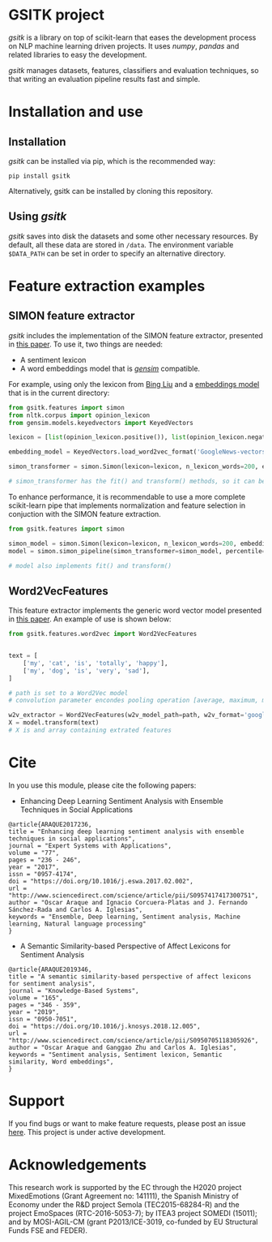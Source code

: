 # GSITK project

_gsitk_ is a library on top of scikit-learn that eases the development process on NLP machine learning driven projects.
It uses _numpy_, _pandas_ and related libraries to easy the development.

_gsitk_ manages datasets, features, classifiers and evaluation techniques, so that writing an evaluation pipeline results fast and simple.

# Installation and use

## Installation
_gsitk_ can be installed via pip, which is the recommended way:
```
pip install gsitk
```

Alternatively, gsitk can be installed by cloning this repository.

## Using _gsitk_

_gsitk_ saves into disk the datasets and some other necessary resources.
By default, all these data are stored in `/data`.
The environment variable `$DATA_PATH` can be set in order to specify an alternative directory.

# Feature extraction examples

## SIMON feature extractor
_gsitk_ includes the implementation of the SIMON feature extractor, presented in [this paper](https://doi.org/10.1016/j.knosys.2018.12.005).
To use it, two things are needed:

* A sentiment lexicon
* A word embeddings model that is [_gensim_](https://radimrehurek.com/gensim/) compatible.

For example, using only the lexicon from [Bing Liu](https://dl.acm.org/citation.cfm?id=1014073) and a [embeddings model](https://code.google.com/archive/p/word2vec/) that is in the current directory:

```python
from gsitk.features import simon
from nltk.corpus import opinion_lexicon
from gensim.models.keyedvectors import KeyedVectors

lexicon = [list(opinion_lexicon.positive()), list(opinion_lexicon.negative())]

embedding_model = KeyedVectors.load_word2vec_format('GoogleNews-vectors-negative300.bin', binary=True)

simon_transformer = simon.Simon(lexicon=lexicon, n_lexicon_words=200, embedding=embedding_model)

# simon_transformer has the fit() and transform() methods, so it can be used in a Pipeline
```

To enhance performance, it is recommendable to use a more complete scikit-learn pipe that implements normalization and feature selection in conjuction with the SIMON feature extraction.

```python
from gsitk.features import simon

simon_model = simon.Simon(lexicon=lexicon, n_lexicon_words=200, embedding=embedding_model)
model = simon.simon_pipeline(simon_transformer=simon_model, percentile=25)

# model also implements fit() and transform()
```


## Word2VecFeatures

This feature extractor implements the generic word vector model presented in [this paper](https://doi.org/10.1016/j.eswa.2017.02.002).
An example of use is shown below:

```python
from gsitk.features.word2vec import Word2VecFeatures


text = [
    ['my', 'cat', 'is', 'totally', 'happy'],
    ['my', 'dog', 'is', 'very', 'sad'],
]

# path is set to a Word2Vec model
# convolution parameter encondes pooling operation [average, maximum, minimum]

w2v_extractor = Word2VecFeatures(w2v_model_path=path, w2v_format='google_txt', convolution=[1,0,0])
X = model.transform(text)
# X is and array containing extrated features
```

# Cite 

In you use this module, please cite the following papers:

* Enhancing Deep Learning Sentiment Analysis with Ensemble Techniques in Social Applications

```
@article{ARAQUE2017236,
title = "Enhancing deep learning sentiment analysis with ensemble techniques in social applications",
journal = "Expert Systems with Applications",
volume = "77",
pages = "236 - 246",
year = "2017",
issn = "0957-4174",
doi = "https://doi.org/10.1016/j.eswa.2017.02.002",
url = "http://www.sciencedirect.com/science/article/pii/S0957417417300751",
author = "Oscar Araque and Ignacio Corcuera-Platas and J. Fernando Sánchez-Rada and Carlos A. Iglesias",
keywords = "Ensemble, Deep learning, Sentiment analysis, Machine learning, Natural language processing"
}
```

* A Semantic Similarity-based Perspective of Affect Lexicons for Sentiment Analysis

```
@article{ARAQUE2019346,
title = "A semantic similarity-based perspective of affect lexicons for sentiment analysis",
journal = "Knowledge-Based Systems",
volume = "165",
pages = "346 - 359",
year = "2019",
issn = "0950-7051",
doi = "https://doi.org/10.1016/j.knosys.2018.12.005",
url = "http://www.sciencedirect.com/science/article/pii/S0950705118305926",
author = "Oscar Araque and Ganggao Zhu and Carlos A. Iglesias",
keywords = "Sentiment analysis, Sentiment lexicon, Semantic similarity, Word embeddings",
}
```

# Support 

If you find bugs or want to make feature requests, please post an issue [here](https://github.com/gsi-upm/gsitk/issues/).
This project is under active development.

# Acknowledgements

This research work is supported by the EC through the H2020 project MixedEmotions (Grant Agreement no: 141111),
the Spanish Ministry of Economy under the R&D project Semola (TEC2015-68284-R)
and the project EmoSpaces (RTC-2016-5053-7); by ITEA3 project SOMEDI (15011);
and by MOSI-AGIL-CM (grant P2013/ICE-3019, co-funded by EU Structural Funds FSE and FEDER).
